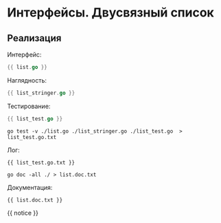 # Интерфейсы. Двусвязный список

## Реализация

Интерфейс:

```go
{{ list.go }}
```

Наглядность:

```go
{{ list_stringer.go }}
```

Тестирование:

```go
{{ list_test.go }}
```

```shell
go test -v ./list.go ./list_stringer.go ./list_test.go  > list_test.go.txt
```

Лог:

```text
{{ list_test.go.txt }}
```

```shell
go doc -all ./ > list.doc.txt
```

Документация:

```text
{{ list.doc.txt }}
```

{{ notice }}
